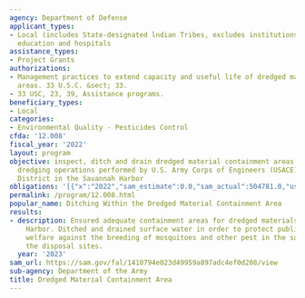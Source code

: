 ```yaml
---
agency: Department of Defense
applicant_types:
- Local (includes State-designated lndian Tribes, excludes institutions of higher
  education and hospitals
assistance_types:
- Project Grants
authorizations:
- Management practices to extend capacity and useful life of dredged material disposal
  areas. 33 U.S.C. &sect; 33.
- 33 USC, 23, 39, Assistance programs.
beneficiary_types:
- Local
categories:
- Environmental Quality - Pesticides Control
cfda: '12.008'
fiscal_year: '2022'
layout: program
objective: inspect, ditch and drain dredged material containment areas related to
  dredging operations performed by U.S. Army Corps of Engineers (USACE), Savannah
  District in the Savannah Harbor
obligations: '[{"x":"2022","sam_estimate":0.0,"sam_actual":504781.0,"usa_spending_actual":541886.0},{"x":"2023","sam_estimate":580497.0,"sam_actual":0.0,"usa_spending_actual":0.0},{"x":"2024","sam_estimate":638546.0,"sam_actual":0.0,"usa_spending_actual":0.0}]'
permalink: /program/12.008.html
popular_name: Ditching Within the Dredged Material Containment Area
results:
- description: Ensured adequate containment areas for dredged materials in the Savannah
    Harbor. Ditched and drained surface water in order to protect public health and
    welfare against the breeding of mosquitoes and other pest in the same locale as
    the disposal sites.
  year: '2023'
sam_url: https://sam.gov/fal/1410794e023d49959a897adc4ef0d208/view
sub-agency: Department of the Army
title: Dredged Material Containment Area
---
```

